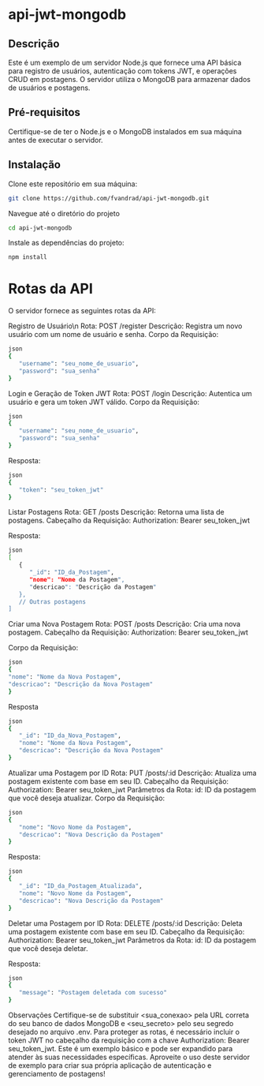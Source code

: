 # api-jwt-mongodb

## Descrição
Este é um exemplo de um servidor Node.js que fornece uma API básica para registro de usuários, autenticação com tokens JWT, e operações CRUD em postagens. O servidor utiliza o MongoDB para armazenar dados de usuários e postagens.

## Pré-requisitos
Certifique-se de ter o Node.js e o MongoDB instalados em sua máquina antes de executar o servidor.

## Instalação

Clone este repositório em sua máquina:

   ```bash
   git clone https://github.com/fvandrad/api-jwt-mongodb.git
   ```

Navegue até o diretório do projeto
  
   ```bash
   cd api-jwt-mongodb
   ```

Instale as dependências do projeto:

   ```bash
   npm install
   ```

# Rotas da API
O servidor fornece as seguintes rotas da API:

Registro de Usuário\n
Rota: POST /register
Descrição: Registra um novo usuário com um nome de usuário e senha.
Corpo da Requisição:

   ```bash
   json
   {
      "username": "seu_nome_de_usuario",
      "password": "sua_senha"
   }
   ```

Login e Geração de Token JWT
Rota: POST /login
Descrição: Autentica um usuário e gera um token JWT válido.
Corpo da Requisição:
   
   ```bash
   json
   {
      "username": "seu_nome_de_usuario",
      "password": "sua_senha"
   }
   ```

Resposta:

   ```bash 
   json
   {
      "token": "seu_token_jwt"
   }
   ```

Listar Postagens
Rota: GET /posts
Descrição: Retorna uma lista de postagens.
Cabeçalho da Requisição:
Authorization: Bearer seu_token_jwt

Resposta:
   
   ```bash
   json
   [
      {
         "_id": "ID_da_Postagem",
         "nome": "Nome da Postagem",
         "descricao": "Descrição da Postagem"
      },
      // Outras postagens
   ]
   ```

Criar uma Nova Postagem
Rota: POST /posts
Descrição: Cria uma nova postagem.
Cabeçalho da Requisição:
Authorization: Bearer seu_token_jwt

Corpo da Requisição:

   ```bash
   json
   {
   "nome": "Nome da Nova Postagem",
   "descricao": "Descrição da Nova Postagem"
   }
   ```

Resposta
   ```bash
   json
   {
      "_id": "ID_da_Nova_Postagem",
      "nome": "Nome da Nova Postagem",
      "descricao": "Descrição da Nova Postagem"
   }
   ```

Atualizar uma Postagem por ID
Rota: PUT /posts/:id
Descrição: Atualiza uma postagem existente com base em seu ID.
Cabeçalho da Requisição:
Authorization: Bearer seu_token_jwt
Parâmetros da Rota:
id: ID da postagem que você deseja atualizar.
Corpo da Requisição:
   
   ```bash
   json
   {
      "nome": "Novo Nome da Postagem",
      "descricao": "Nova Descrição da Postagem"
   }
   ```

Resposta:
   
   ```bash
   json
   {
      "_id": "ID_da_Postagem_Atualizada",
      "nome": "Novo Nome da Postagem",
      "descricao": "Nova Descrição da Postagem"
   }
   ```

Deletar uma Postagem por ID
Rota: DELETE /posts/:id
Descrição: Deleta uma postagem existente com base em seu ID.
Cabeçalho da Requisição:
Authorization: Bearer seu_token_jwt
Parâmetros da Rota:
id: ID da postagem que você deseja deletar.

Resposta:
   ```bash
   json
   {
      "message": "Postagem deletada com sucesso"
   }
   ```

Observações
Certifique-se de substituir <sua_conexao> pela URL correta do seu banco de dados MongoDB e <seu_secreto> pelo seu segredo desejado no arquivo .env.
Para proteger as rotas, é necessário incluir o token JWT no cabeçalho da requisição com a chave Authorization: Bearer seu_token_jwt.
Este é um exemplo básico e pode ser expandido para atender às suas necessidades específicas.
Aproveite o uso deste servidor de exemplo para criar sua própria aplicação de autenticação e gerenciamento de postagens!